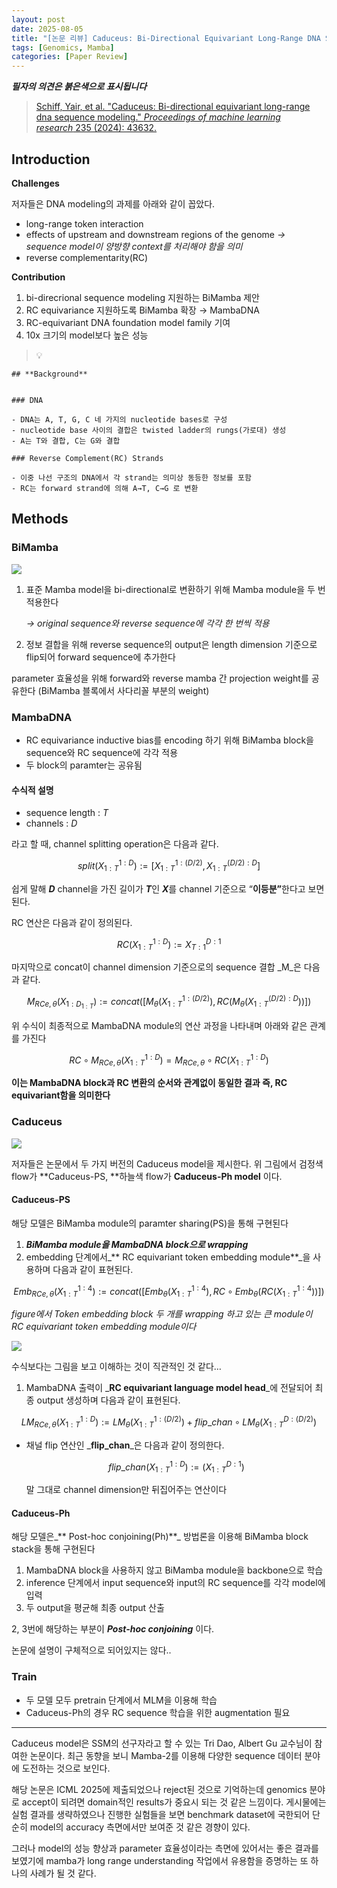 ```yaml
---
layout: post
date: 2025-08-05
title: "[논문 리뷰] Caduceus: Bi-Directional Equivariant Long-Range DNA Sequence Modeling"
tags: [Genomics, Mamba]
categories: [Paper Review]
---
```


<span class="notion-red">_**필자의 의견은 붉은색으로 표시됩니다**_</span>


> [Schiff, Yair, et al. "Caduceus: Bi-directional equivariant long-range dna sequence modeling." ](https://pmc.ncbi.nlm.nih.gov/articles/PMC12189541/)[_Proceedings of machine learning research_](https://pmc.ncbi.nlm.nih.gov/articles/PMC12189541/)[ 235 (2024): 43632.](https://pmc.ncbi.nlm.nih.gov/articles/PMC12189541/)



## Introduction


**Challenges**


저자들은 DNA modeling의 과제를 아래와 같이 꼽았다.

- long-range token interaction
- effects of upstream and downstream regions of the genome 
_→ sequence model이 양방향 context를 처리해야 함을 의미_
- reverse complementarity(RC)

**Contribution**

1. bi-direcrional sequence modeling 지원하는 BiMamba 제안
1. RC equivariance 지원하도록 BiMamba 확장 → MambaDNA
1. RC-equivariant DNA foundation model family 기여
1. 10x 크기의 model보다 높은 성능

> 💡 


	## **Background**


	### DNA

	- DNA는 A, T, G, C 네 가지의 nucleotide bases로 구성
	- nucleotide base 사이의 결합은 twisted ladder의 rungs(가로대) 생성
	- A는 T와 결합, C는 G와 결합

	### Reverse Complement(RC) Strands

	- 이중 나선 구조의 DNA에서 각 strand는 의미상 동등한 정보를 포함
	- RC는 forward strand에 의해 A→T, C→G 로 변환


## Methods



### BiMamba


![](https://prod-files-secure.s3.us-west-2.amazonaws.com/542b861c-36a8-4051-84e5-8804b6728dba/2c247d59-7815-4980-99f0-8f0d21f445a7/image.png?X-Amz-Algorithm=AWS4-HMAC-SHA256&X-Amz-Content-Sha256=UNSIGNED-PAYLOAD&X-Amz-Credential=ASIAZI2LB4664RFJN6IB%2F20251011%2Fus-west-2%2Fs3%2Faws4_request&X-Amz-Date=20251011T070053Z&X-Amz-Expires=3600&X-Amz-Security-Token=IQoJb3JpZ2luX2VjEGYaCXVzLXdlc3QtMiJHMEUCIEJp5xml0ezmMuN7dr7BZuykUzRQm4cKH55J5gwsRY6pAiEAiHTpupT5gyqWbUH1RPfx43mSDm%2FWzGjYfuTtFC9S6YAqiAQI%2F%2F%2F%2F%2F%2F%2F%2F%2F%2F%2F%2FARAAGgw2Mzc0MjMxODM4MDUiDOp%2BNm0UXtK52zOcDCrcA1We4xIJDNrNQgySIDSqdFhbpiKgx2QskO7qy7nFlIwbHYGnC%2FbHF9dkk53q4bPL2Xz3aMfc5XZWlgQMpC01%2B6i2Gw5bkBe2sTub9YS9gZJe2Tov3fqC2GovsmQHlvrcxU5DsZHnmv4xuysw313TxQDBwvyIaBn7kiqaa09%2F972rJK%2FdYeCc6p%2FWhie5h6oeZu9QUqtyXymWdP1RY3844IvCm6YdSVHMXGTU98jaoXccMm0NJzRhYS8XtTc66FPWtnclWccGfQhgjtlYsz%2Bcsnz3C6Jz0S2lix%2BrzE3ipDehl1zZlc4ezWPSYxRpiohQoYO8vt5Z5hq3mT7MZ9DrRqMdGnsiapoono%2BfaD5cvLNnPGQf2uyinY0e7DCTHpisfWN7FsjTTBjTzYRuS0jooI4vTsl2KzF4gj7YvtcrTvHr4a4VGAajfEtiO3yt7umTjlbIcN%2BFqBfNDX6sMQFob758%2F3dKAvkXyDp9LDHQ1knJoYO5uQ7WnwFlkvxZbNcdW1sY%2FGZKOkKki1rouANvm1eQRHUgOYV9o6aj9x73Cb7Zmr1hnVHbnMdrwKB9JuUfil0v%2BRCGoskmYDIa7kV2V%2BVpgMMQLc7Ws%2F6FGWbyUHbplJxxz9n2Hhvq%2Bg3vMP%2Fip8cGOqUB7UglQDbSqlkVW0G3W4KpGk2M1T%2BWgTfQsOFXhEJutv%2FsJbBrbiaHEXgbDB66iPDY9A3di%2B92Igfx2o04p1%2FRxJN7bmIrXk%2BSmU9cLmwVx84LPm2l4DSi0F57ovVMHx9ndvPXMpqODFZxNJCO06aIxBu7HaCQmyBlyQIcxRaA8gxceEu%2F3EqMECK5Qgy5iAheMuLv%2F%2BsYn4NoxW%2BH6mY4doCFM6Ja&X-Amz-Signature=0962893b3e8a52706a9fa085d2d2347fc5bd124bbdc2d347aecb8bdbfc597150&X-Amz-SignedHeaders=host&x-amz-checksum-mode=ENABLED&x-id=GetObject)

1. 표준 Mamba model을 bi-directional로 변환하기 위해 Mamba module을 두 번 적용한다

	_→ original sequence와 reverse sequence에 각각 한 번씩 적용_

1. 정보 결합을 위해 reverse sequence의 output은 length dimension 기준으로 flip되어 forward sequence에 추가한다

parameter 효율성을 위해 forward와 reverse mamba 간 projection weight를 공유한다 (BiMamba 블록에서 사다리꼴 부분의 weight)



### MambaDNA

- RC equivariance inductive bias를 encoding 하기 위해 BiMamba block을 sequence와 RC sequence에 각각 적용
- 두 block의 paramter는 공유됨


#### 수식적 설명

- sequence length : _T_
- channels : _D_

라고 할 때,  channel splitting operation은 다음과 같다.


$$
split(X^{1:D}_{1:T}):=[X^{1:(D/2)}_{1:T},X^{(D/2):D}_{1:T}]
$$


<span class="notion-red">쉽게 말해 </span><span class="notion-red">_**D**_</span><span class="notion-red"> channel을 가진 길이가 </span><span class="notion-red">_**T**_</span><span class="notion-red">인 </span><span class="notion-red">_**X**_</span><span class="notion-red">를 channel 기준으로 “</span><span class="notion-red">**이등분”**</span><span class="notion-red">한다고 보면 된다.</span>


RC 연산은 다음과 같이 정의된다.


$$
RC(X^{1:D}_{1:T}):=X^{D:1}_{T:1}
$$


마지막으로 concat이 channel dimension 기준으로의 sequence 결합 _M_은 다음과 같다.


$$
M_{RCe,\theta}(X_{1:D_{1:T}}):=concat([M_{\theta}(X^{1:(D/2)}_{1:T}),RC(M_{\theta}(X^{(D/2):D}_{1:T}))])
$$


위 수식이 최종적으로 MambaDNA module의 연산 과정을 나타내며 아래와 같은 관계를 가진다


$$
RC\circ M_{RCe,\theta}(X^{1:D}_{1:T}) = M_{RCe,\theta} \circ RC(X^{1:D}_{1:T})
$$


**이는 MambaDNA block과 RC 변환의 순서와 관계없이 동일한 결과 즉, RC equivariant함을 의미한다**



### Caduceus


![](https://prod-files-secure.s3.us-west-2.amazonaws.com/542b861c-36a8-4051-84e5-8804b6728dba/f94a60d7-8145-473b-aef9-7c68d3ec604a/image.png?X-Amz-Algorithm=AWS4-HMAC-SHA256&X-Amz-Content-Sha256=UNSIGNED-PAYLOAD&X-Amz-Credential=ASIAZI2LB4664RFJN6IB%2F20251011%2Fus-west-2%2Fs3%2Faws4_request&X-Amz-Date=20251011T070053Z&X-Amz-Expires=3600&X-Amz-Security-Token=IQoJb3JpZ2luX2VjEGYaCXVzLXdlc3QtMiJHMEUCIEJp5xml0ezmMuN7dr7BZuykUzRQm4cKH55J5gwsRY6pAiEAiHTpupT5gyqWbUH1RPfx43mSDm%2FWzGjYfuTtFC9S6YAqiAQI%2F%2F%2F%2F%2F%2F%2F%2F%2F%2F%2F%2FARAAGgw2Mzc0MjMxODM4MDUiDOp%2BNm0UXtK52zOcDCrcA1We4xIJDNrNQgySIDSqdFhbpiKgx2QskO7qy7nFlIwbHYGnC%2FbHF9dkk53q4bPL2Xz3aMfc5XZWlgQMpC01%2B6i2Gw5bkBe2sTub9YS9gZJe2Tov3fqC2GovsmQHlvrcxU5DsZHnmv4xuysw313TxQDBwvyIaBn7kiqaa09%2F972rJK%2FdYeCc6p%2FWhie5h6oeZu9QUqtyXymWdP1RY3844IvCm6YdSVHMXGTU98jaoXccMm0NJzRhYS8XtTc66FPWtnclWccGfQhgjtlYsz%2Bcsnz3C6Jz0S2lix%2BrzE3ipDehl1zZlc4ezWPSYxRpiohQoYO8vt5Z5hq3mT7MZ9DrRqMdGnsiapoono%2BfaD5cvLNnPGQf2uyinY0e7DCTHpisfWN7FsjTTBjTzYRuS0jooI4vTsl2KzF4gj7YvtcrTvHr4a4VGAajfEtiO3yt7umTjlbIcN%2BFqBfNDX6sMQFob758%2F3dKAvkXyDp9LDHQ1knJoYO5uQ7WnwFlkvxZbNcdW1sY%2FGZKOkKki1rouANvm1eQRHUgOYV9o6aj9x73Cb7Zmr1hnVHbnMdrwKB9JuUfil0v%2BRCGoskmYDIa7kV2V%2BVpgMMQLc7Ws%2F6FGWbyUHbplJxxz9n2Hhvq%2Bg3vMP%2Fip8cGOqUB7UglQDbSqlkVW0G3W4KpGk2M1T%2BWgTfQsOFXhEJutv%2FsJbBrbiaHEXgbDB66iPDY9A3di%2B92Igfx2o04p1%2FRxJN7bmIrXk%2BSmU9cLmwVx84LPm2l4DSi0F57ovVMHx9ndvPXMpqODFZxNJCO06aIxBu7HaCQmyBlyQIcxRaA8gxceEu%2F3EqMECK5Qgy5iAheMuLv%2F%2BsYn4NoxW%2BH6mY4doCFM6Ja&X-Amz-Signature=7bc92e168b7ae9152d5c273851c8f0dbab4b7b22d5731c45b2eb3d88007c8699&X-Amz-SignedHeaders=host&x-amz-checksum-mode=ENABLED&x-id=GetObject)


저자들은 논문에서 두 가지 버전의 Caduceus model을 제시한다. 위 그림에서 검정색 flow가 **Caduceus-PS, **하늘색 flow가 **Caduceus-Ph model** 이다.



#### Caduceus-PS


해당 모델은 BiMamba module의 paramter sharing(PS)을 통해 구현된다

1. _**BiMamba module을 MambaDNA block으로 wrapping**_
1. embedding 단계에서_** RC equivariant token embedding module**_을 사용하며 다음과 같이 표현된다.

$$
Emb_{RCe,\theta}(X^{1:4}_{1:T}):=concat([Emb_{\theta}(X^{1:4}_{1:T}),RC \circ Emb_{\theta}(RC(X^{1:4}_{1:T}))])
$$


_figure에서 Token embedding block 두 개를 wrapping 하고 있는 큰 module이 RC equivariant token embedding module이다_


![](https://prod-files-secure.s3.us-west-2.amazonaws.com/542b861c-36a8-4051-84e5-8804b6728dba/b175e4da-71eb-4e91-8c23-a06dabe673c9/image.png?X-Amz-Algorithm=AWS4-HMAC-SHA256&X-Amz-Content-Sha256=UNSIGNED-PAYLOAD&X-Amz-Credential=ASIAZI2LB4664RFJN6IB%2F20251011%2Fus-west-2%2Fs3%2Faws4_request&X-Amz-Date=20251011T070053Z&X-Amz-Expires=3600&X-Amz-Security-Token=IQoJb3JpZ2luX2VjEGYaCXVzLXdlc3QtMiJHMEUCIEJp5xml0ezmMuN7dr7BZuykUzRQm4cKH55J5gwsRY6pAiEAiHTpupT5gyqWbUH1RPfx43mSDm%2FWzGjYfuTtFC9S6YAqiAQI%2F%2F%2F%2F%2F%2F%2F%2F%2F%2F%2F%2FARAAGgw2Mzc0MjMxODM4MDUiDOp%2BNm0UXtK52zOcDCrcA1We4xIJDNrNQgySIDSqdFhbpiKgx2QskO7qy7nFlIwbHYGnC%2FbHF9dkk53q4bPL2Xz3aMfc5XZWlgQMpC01%2B6i2Gw5bkBe2sTub9YS9gZJe2Tov3fqC2GovsmQHlvrcxU5DsZHnmv4xuysw313TxQDBwvyIaBn7kiqaa09%2F972rJK%2FdYeCc6p%2FWhie5h6oeZu9QUqtyXymWdP1RY3844IvCm6YdSVHMXGTU98jaoXccMm0NJzRhYS8XtTc66FPWtnclWccGfQhgjtlYsz%2Bcsnz3C6Jz0S2lix%2BrzE3ipDehl1zZlc4ezWPSYxRpiohQoYO8vt5Z5hq3mT7MZ9DrRqMdGnsiapoono%2BfaD5cvLNnPGQf2uyinY0e7DCTHpisfWN7FsjTTBjTzYRuS0jooI4vTsl2KzF4gj7YvtcrTvHr4a4VGAajfEtiO3yt7umTjlbIcN%2BFqBfNDX6sMQFob758%2F3dKAvkXyDp9LDHQ1knJoYO5uQ7WnwFlkvxZbNcdW1sY%2FGZKOkKki1rouANvm1eQRHUgOYV9o6aj9x73Cb7Zmr1hnVHbnMdrwKB9JuUfil0v%2BRCGoskmYDIa7kV2V%2BVpgMMQLc7Ws%2F6FGWbyUHbplJxxz9n2Hhvq%2Bg3vMP%2Fip8cGOqUB7UglQDbSqlkVW0G3W4KpGk2M1T%2BWgTfQsOFXhEJutv%2FsJbBrbiaHEXgbDB66iPDY9A3di%2B92Igfx2o04p1%2FRxJN7bmIrXk%2BSmU9cLmwVx84LPm2l4DSi0F57ovVMHx9ndvPXMpqODFZxNJCO06aIxBu7HaCQmyBlyQIcxRaA8gxceEu%2F3EqMECK5Qgy5iAheMuLv%2F%2BsYn4NoxW%2BH6mY4doCFM6Ja&X-Amz-Signature=82457f3132d104063cffd3e0375b549c7d9a2726d6e88042a4ca5a5b013ea47a&X-Amz-SignedHeaders=host&x-amz-checksum-mode=ENABLED&x-id=GetObject)


<span class="notion-red">수식보다는 그림을 보고 이해하는 것이 직관적인 것 같다…</span>

1. MambaDNA 출력이 _**RC equivariant language model head**_에 전달되어 최종 output 생성하며 다음과 같이 표현된다.

$$
LM_{RCe,\theta}(X^{1:D}_{1:T}):= LM_{\theta}(X^{1:(D/2)}_{1:T})+flip\_chan\circ LM_{\theta}(X^{D:(D/2)}_{1:T})
$$

- 채널 flip 연산인 _**flip\_chan**_은 다음과 같이 정의한다.

	$$
	flip\_chan(X^{1:D}_{1:T}):=(X^{D:1}_{1:T})
	$$


	말 그대로 channel dimension만 뒤집어주는 연산이다



#### Caduceus-Ph


해당 모델은_** Post-hoc conjoining(Ph)**_ 방법론을 이용해 BiMamba block stack을 통해 구현된다

1. MambaDNA block을 사용하지 않고 BiMamba module을 backbone으로 학습
1. inference 단계에서 input sequence와 input의 RC sequence를 각각 model에 입력
1. 두 output을 평균해 최종 output 산출

2, 3번에 해당하는 부분이 _**Post-hoc conjoining**_ 이다.


<span class="notion-red">논문에 설명이 구체적으로 되어있지는 않다..</span>



### Train

- 두 모델 모두 pretrain 단계에서 MLM을 이용해 학습
- Caduceus-Ph의 경우 RC sequence 학습을 위한 augmentation 필요

---


<span class="notion-red">Caduceus model은 SSM의 선구자라고 할 수 있는 Tri Dao, Albert Gu 교수님이 참여한 논문이다. 최근 동향을 보니 Mamba-2를 이용해 다양한 sequence 데이터 분야에 도전하는 것으로 보인다.</span>


<span class="notion-red">해당 논문은 ICML 2025에 제출되었으나 reject된 것으로 기억하는데 genomics 분야로 accept이 되려면 domain적인 results가 중요시 되는 것 같은 느낌이다. 게시물에는 실험 결과를 생략하였으나 진행한 실험들을 보면 benchmark dataset에 국한되어 단순히 model의 accuracy 측면에서만 보여준 것 같은 경향이 있다.</span>


<span class="notion-red">그러나 model의 성능 향상과 parameter 효율성이라는 측면에 있어서는 좋은 결과를 보였기에 mamba가 long range understanding 작업에서 유용함을 증명하는 또 하나의 사례가 될 것 같다.</span>

